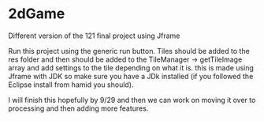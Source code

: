 # 2dGame
Different version of the 121 final project using Jframe


Run this project using the generic run button. Tiles should be added to the res folder and then should be added to the TileManager -> getTileImage array and add settings to the tile depending on what it is. 
this is made using Jframe with JDK so make sure you have a JDk installed (if you followed the Eclipse install from hamid you should). 

I will finish this hopefully by 9/29 and then we can work on moving it over to processing and then adding more features. 
